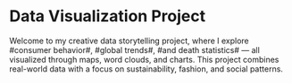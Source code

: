 # Data Visualization Project
Welcome to my creative data storytelling project, where I explore #consumer behavior#, #global trends#, #and death statistics# — all visualized through maps, word clouds, and charts. This project combines real-world data with a focus on sustainability, fashion, and social patterns.
